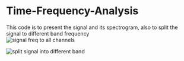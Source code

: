 # Time-Frequency-Analysis
This code is to present the signal and its spectrogram, also to split the signal to different band frequency  
![signal   freq  to all channels](https://user-images.githubusercontent.com/29655962/72427454-0d852480-378c-11ea-93f7-77c7ddae6960.png)


![split signal into different band](https://user-images.githubusercontent.com/29655962/72427618-6b197100-378c-11ea-8024-189ec6488760.png)

